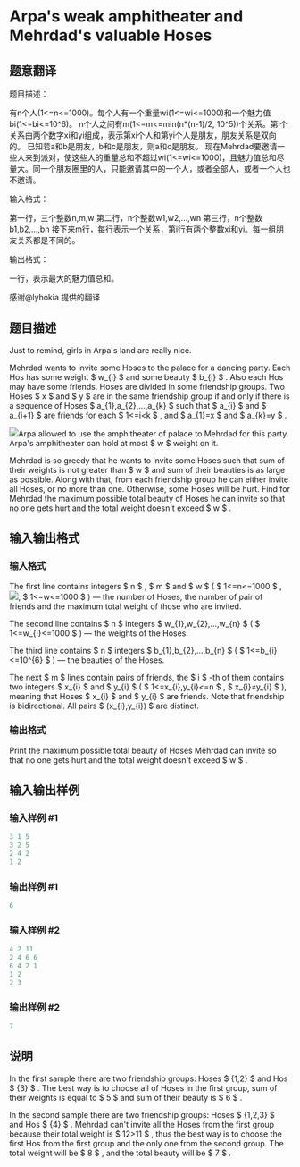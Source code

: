 # Arpa&#039;s weak amphitheater and Mehrdad&#039;s valuable Hoses

## 题意翻译

题目描述：

有n个人(1<=n<=1000)。每个人有一个重量wi(1<=wi<=1000)和一个魅力值bi(1<=bi<=10^6)。 n个人之间有m(1<=m<=min(n*(n-1)/2, 10^5))个关系。第i个关系由两个数字xi和yi组成，表示第xi个人和第yi个人是朋友，朋友关系是双向的。 已知若a和b是朋友，b和c是朋友，则a和c是朋友。 现在Mehrdad要邀请一些人来到派对，使这些人的重量总和不超过wi(1<=wi<=1000)，且魅力值总和尽量大。同一个朋友圈里的人，只能邀请其中的一个人，或者全部人，或者一个人也不邀请。

输入格式：

第一行，三个整数n,m,w 第二行，n个整数w1,w2,...,wn 第三行，n个整数b1,b2,...,bn 接下来m行，每行表示一个关系，第i行有两个整数xi和yi。每一组朋友关系都是不同的。

输出格式：

一行，表示最大的魅力值总和。

感谢@lyhokia 提供的翻译

## 题目描述

Just to remind, girls in Arpa's land are really nice.

Mehrdad wants to invite some Hoses to the palace for a dancing party. Each Hos has some weight $ w_{i} $ and some beauty $ b_{i} $ . Also each Hos may have some friends. Hoses are divided in some friendship groups. Two Hoses $ x $ and $ y $ are in the same friendship group if and only if there is a sequence of Hoses $ a_{1},a_{2},...,a_{k} $ such that $ a_{i} $ and $ a_{i+1} $ are friends for each $ 1<=i&lt;k $ , and $ a_{1}=x $ and $ a_{k}=y $ .

![](https://cdn.luogu.com.cn/upload/vjudge_pic/CF741B/728ee3bf7100b300a410e67b3d6aa62d4d0fdc8c.png)Arpa allowed to use the amphitheater of palace to Mehrdad for this party. Arpa's amphitheater can hold at most $ w $ weight on it.

Mehrdad is so greedy that he wants to invite some Hoses such that sum of their weights is not greater than $ w $ and sum of their beauties is as large as possible. Along with that, from each friendship group he can either invite all Hoses, or no more than one. Otherwise, some Hoses will be hurt. Find for Mehrdad the maximum possible total beauty of Hoses he can invite so that no one gets hurt and the total weight doesn't exceed $ w $ .

## 输入输出格式

### 输入格式

The first line contains integers $ n $ , $ m $ and $ w $ ( $ 1<=n<=1000 $ , ![](https://cdn.luogu.com.cn/upload/vjudge_pic/CF741B/6b30ec73a9fc95e93293c9f43a9771cf5bc89189.png), $ 1<=w<=1000 $ ) — the number of Hoses, the number of pair of friends and the maximum total weight of those who are invited.

The second line contains $ n $ integers $ w_{1},w_{2},...,w_{n} $ ( $ 1<=w_{i}<=1000 $ ) — the weights of the Hoses.

The third line contains $ n $ integers $ b_{1},b_{2},...,b_{n} $ ( $ 1<=b_{i}<=10^{6} $ ) — the beauties of the Hoses.

The next $ m $ lines contain pairs of friends, the $ i $ -th of them contains two integers $ x_{i} $ and $ y_{i} $ ( $ 1<=x_{i},y_{i}<=n $ , $ x_{i}≠y_{i} $ ), meaning that Hoses $ x_{i} $ and $ y_{i} $ are friends. Note that friendship is bidirectional. All pairs $ (x_{i},y_{i}) $ are distinct.

### 输出格式

Print the maximum possible total beauty of Hoses Mehrdad can invite so that no one gets hurt and the total weight doesn't exceed $ w $ .

## 输入输出样例

### 输入样例 #1

```cpp
3 1 5
3 2 5
2 4 2
1 2

```
### 输出样例 #1

```cpp
6

```
### 输入样例 #2

```cpp
4 2 11
2 4 6 6
6 4 2 1
1 2
2 3

```
### 输出样例 #2

```cpp
7

```
## 说明

In the first sample there are two friendship groups: Hoses $ {1,2} $ and Hos $ {3} $ . The best way is to choose all of Hoses in the first group, sum of their weights is equal to $ 5 $ and sum of their beauty is $ 6 $ .

In the second sample there are two friendship groups: Hoses $ {1,2,3} $ and Hos $ {4} $ . Mehrdad can't invite all the Hoses from the first group because their total weight is $ 12&gt;11 $ , thus the best way is to choose the first Hos from the first group and the only one from the second group. The total weight will be $ 8 $ , and the total beauty will be $ 7 $ .

